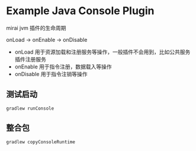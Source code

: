 # Example Java Console Plugin

mirai jvm 插件的生命周期

onLoad -> onEnable -> onDisable

* onLoad 用于资源加载和注册服务等操作，一般插件不会用到，比如公共服务插件注册服务
* onEnable 用于指令注册，数据载入等操作
* onDisable 用于指令注销等操作

## 测试启动

`gradlew runConsole`

## 整合包

`gradlew copyConsoleRuntime`